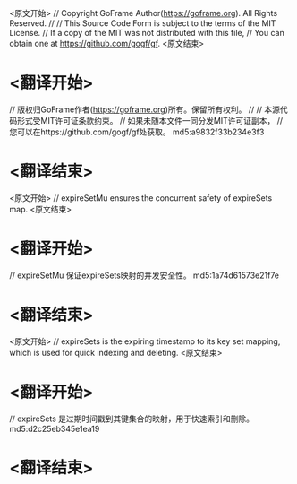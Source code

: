 
<原文开始>
// Copyright GoFrame Author(https://goframe.org). All Rights Reserved.
//
// This Source Code Form is subject to the terms of the MIT License.
// If a copy of the MIT was not distributed with this file,
// You can obtain one at https://github.com/gogf/gf.
<原文结束>

# <翻译开始>
// 版权归GoFrame作者(https://goframe.org)所有。保留所有权利。
//
// 本源代码形式受MIT许可证条款约束。
// 如果未随本文件一同分发MIT许可证副本，
// 您可以在https://github.com/gogf/gf处获取。 md5:a9832f33b234e3f3
# <翻译结束>


<原文开始>
// expireSetMu ensures the concurrent safety of expireSets map.
<原文结束>

# <翻译开始>
// expireSetMu 保证expireSets映射的并发安全性。 md5:1a74d61573e21f7e
# <翻译结束>


<原文开始>
// expireSets is the expiring timestamp to its key set mapping, which is used for quick indexing and deleting.
<原文结束>

# <翻译开始>
// expireSets 是过期时间戳到其键集合的映射，用于快速索引和删除。 md5:d2c25eb345e1ea19
# <翻译结束>

